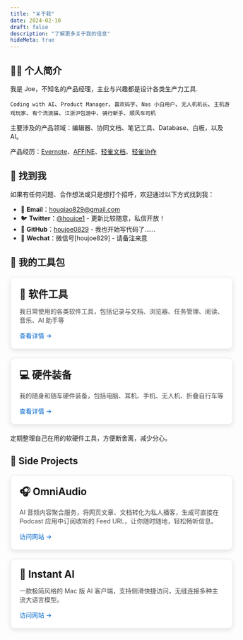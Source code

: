 ```yaml
---
title: "关于我"
date: 2024-02-10
draft: false
description: "了解更多关于我的信息"
hideMeta: true
---
```


## 👨‍💻 个人简介

我是 Joe，不知名的产品经理，主业与兴趣都是设计各类生产力工具.

`Coding with AI`、`Product Manager`、`喜欢码字`、`Nas 小白用户`、`无人机机长`、`主机游戏玩家`、`有个流浪猫`、`江浙沪包游中`、`骑行新手`、`顺风车司机`

主要涉及的产品领域：编辑器、协同文档、笔记工具、Database、白板，以及 AI。

产品经历：[Evernote](https://evernote.com/)、[AFFiNE](https://affine.pro/)、[轻雀文档](https://qingque.cn/products/docs)、[轻雀协作](https://qingque.cn/practice)

## 📮 找到我

如果有任何问题、合作想法或只是想打个招呼，欢迎通过以下方式找到我：

- 📧 **Email**：[houqiao829@gmail.com](mailto:houqiao829@gmail.com)
- 🐦 **Twitter**：[@houjoe1](https://x.com/houjoe1) - 更新比较随意，私信开放！
- 🐙 **GitHub**：[houjoe0829](https://github.com/houjoe0829) -  我也开始写代码了……
- 💬 **Wechat**：微信号[houjoe829]  -  请备注来意

## 🔧 我的工具包

<div class="toolkit-container">
  <a href="/posts/current-software-hardware-toolkit/" class="toolkit-card">
    <div class="card-content">
      <h3>📱 软件工具</h3>
      <p>我日常使用的各类软件工具，包括记录与文档、浏览器、任务管理、阅读、音乐、AI 助手等</p>
      <span class="read-more">查看详情 →</span>
    </div>
  </a>
  
  <a href="/posts/current-software-hardware-toolkit/#硬件部分" class="toolkit-card">
    <div class="card-content">
      <h3>💻 硬件装备</h3>
      <p>我的随身和随车硬件装备，包括电脑、耳机、手机、无人机、折叠自行车等</p>
      <span class="read-more">查看详情 →</span>
    </div>
  </a>
</div>

<style>
.toolkit-container {
  display: flex;
  flex-wrap: wrap;
  gap: 20px;
  margin: 20px 0;
}

.toolkit-card {
  flex: 1;
  min-width: 250px;
  border-radius: 10px;
  overflow: hidden;
  box-shadow: 0 4px 12px rgba(0,0,0,0.1);
  transition: all 0.3s ease;
  text-decoration: none;
  color: inherit;
  background-color: var(--card-background, #fff);
  border: 1px solid var(--border-color, #eaeaea);
}

.toolkit-card:hover {
  transform: translateY(-5px);
  box-shadow: 0 10px 20px rgba(0,0,0,0.15);
}

.card-content {
  padding: 20px;
}

.card-content h3 {
  margin-top: 0;
  margin-bottom: 10px;
  font-size: 1.4rem;
}

.card-content p {
  margin-bottom: 15px;
  opacity: 0.8;
}

.read-more {
  display: inline-block;
  font-weight: 500;
  color: var(--primary-color, #0066cc);
}

@media (max-width: 650px) {
  .toolkit-card {
    flex: 100%;
  }
}
</style>

<p class="toolkit-description">定期整理自己在用的软硬件工具，方便断舍离，减少分心。</p>

## 🌟 Side Projects

<div class="projects-container">
  <a href="https://omniaudio.info/" class="toolkit-card project-card">
    <div class="card-content">
      <h3>🎧 OmniAudio</h3>
      <p>AI 音频内容聚合服务，将网页文章、文档转化为私人播客，生成可直接在 Podcast 应用中订阅收听的 Feed URL，让你随时随地，轻松畅听信息。</p>
      <span class="read-more">访问网站 →</span>
    </div>
  </a>
  
  <a href="https://instantai.houjoe.me/" class="toolkit-card project-card">
    <div class="card-content">
      <h3>🤖 Instant AI</h3>
      <p>一款极简风格的 Mac 版 AI 客户端，支持侧滑快捷访问，无缝连接多种主流大语言模型。</p>
      <span class="read-more">访问网站 →</span>
    </div>
  </a>
</div>

<style>
.projects-container {
  display: flex;
  flex-wrap: wrap;
  gap: 20px;
  margin: 20px 0;
}

.project-card {
  background-color: var(--card-background, #fff);
  border: 1px solid var(--border-color, #eaeaea);
}

/* 已有的 .toolkit-card 样式会被继承使用 */
</style>

